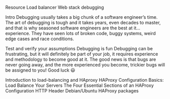 Resource
Load balancer
Web stack debugging

Intro
Debugging usually takes a big chunk of a software engineer’s time. The art of debugging is tough and it takes years, even decades to master, and that is why seasoned software engineers are the best at it… experience. They have seen lots of broken code, buggy systems, weird edge cases and race conditions.


Test and verify your assumptions
Debugging is fun
Debugging can be frustrating, but it will definitely be part of your job, it requires experience and methodology to become good at it. The good news is that bugs are never going away, and the more experienced you become, trickier bugs will be assigned to you! Good luck 😃


Introduction to load-balancing and HAproxy
HAProxy Configuration Basics: Load Balance Your Servers
The Four Essential Sections of an HAProxy Configuration
HTTP Header
Debian/Ubuntu HAProxy packages
